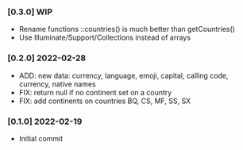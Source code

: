### [0.3.0] WIP

* Rename functions ::countries() is much better than getCountries()
* Use Illuminate/Support/Collections instead of arrays

### [0.2.0] 2022-02-28

* ADD: new data: currency, language, emoji, capital, calling code, currency, native names
* FIX: return null if no continent set on a country
* FIX: add continents on countries BQ, CS, MF, SS, SX

### [0.1.0] 2022-02-19

* Initial commit
